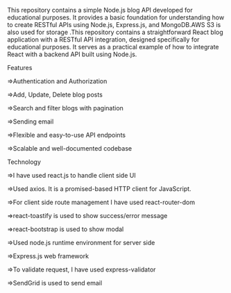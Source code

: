 This repository contains a simple Node.js blog API developed for educational purposes. It provides a basic foundation for understanding how to create RESTful APIs using Node.js, Express.js, and MongoDB.AWS S3 is also used for storage .This repository contains a straightforward React blog application with a RESTful API integration, designed specifically for educational purposes. It serves as a practical example of how to integrate React with a backend API built using Node.js.

Features

=>Authentication and Authorization

=>Add, Update, Delete blog posts

=>Search and filter blogs with pagination

=>Sending email

=>Flexible and easy-to-use API endpoints

=>Scalable and well-documented codebase


Technology

=>I have used react.js to handle client side UI

=>Used axios. It is a promised-based HTTP client for JavaScript.

=>For client side route management I have used react-router-dom

=>react-toastify is used to show success/error message

=>react-bootstrap is used to show modal

=>Used node.js runtime environment for server side

=>Express.js web framework

=>To validate request, I have used express-validator

=>SendGrid is used to send email

